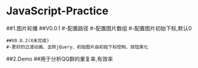 # JavaScript-Practice

##1.图片轮播
    ##V0.0.1
    #-配置路径
    #-配置图片数组
    #-配置图片初始下标,默认0

    ##V0.0.2(X未完成)
    #-更好的过渡动画、去除jQuery、初始图片由初始下标控制、按钮美化

##2.Demo
    ##用于分析QQ群的重复率,有效率
    